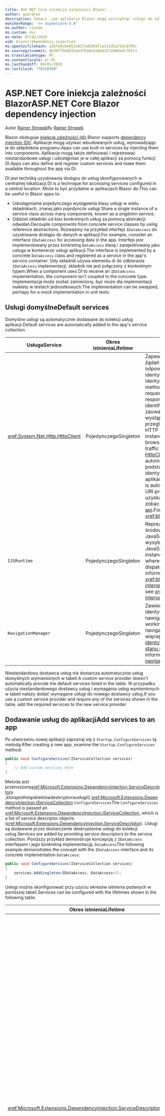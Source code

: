 ```yaml
---
title: ASP.NET Core iniekcja zależności Blazor
author: guardrex
description: Zobacz, jak aplikacje Blazor mogą wstrzyknąć usługi do składników programu.
monikerRange: '>= aspnetcore-3.0'
ms.author: riande
ms.custom: mvc
ms.date: 07/02/2019
uid: blazor/dependency-injection
ms.openlocfilehash: a2bfa0cbe951e817ed6264f1a151d5a716cd795c
ms.sourcegitcommit: 8b36f75b8931ae3f656e2a8e63572080adc78513
ms.translationtype: MT
ms.contentlocale: pl-PL
ms.lasthandoff: 09/05/2019
ms.locfileid: "70310350"
---
```

# <a name="aspnet-core-blazor-dependency-injection"></a><span data-ttu-id="af585-103">ASP.NET Core iniekcja zależności Blazor</span><span class="sxs-lookup"><span data-stu-id="af585-103">ASP.NET Core Blazor dependency injection</span></span>

<span data-ttu-id="af585-104">Autor [Rainer Stropek](https://www.timecockpit.com)</span><span class="sxs-lookup"><span data-stu-id="af585-104">By [Rainer Stropek](https://www.timecockpit.com)</span></span>

<span data-ttu-id="af585-105">Blazor obsługuje [iniekcję zależności (di)](xref:fundamentals/dependency-injection).</span><span class="sxs-lookup"><span data-stu-id="af585-105">Blazor supports [dependency injection (DI)](xref:fundamentals/dependency-injection).</span></span> <span data-ttu-id="af585-106">Aplikacje mogą używać wbudowanych usług, wprowadzając je do składników programu.</span><span class="sxs-lookup"><span data-stu-id="af585-106">Apps can use built-in services by injecting them into components.</span></span> <span data-ttu-id="af585-107">Aplikacje mogą także definiować i rejestrować niestandardowe usługi i udostępniać je w całej aplikacji za pomocą funkcji DI.</span><span class="sxs-lookup"><span data-stu-id="af585-107">Apps can also define and register custom services and make them available throughout the app via DI.</span></span>

<span data-ttu-id="af585-108">DI jest techniką uzyskiwania dostępu do usług skonfigurowanych w centralnej lokalizacji.</span><span class="sxs-lookup"><span data-stu-id="af585-108">DI is a technique for accessing services configured in a central location.</span></span> <span data-ttu-id="af585-109">Może to być przydatne w aplikacjach Blazor do:</span><span class="sxs-lookup"><span data-stu-id="af585-109">This can be useful in Blazor apps to:</span></span>

* <span data-ttu-id="af585-110">Udostępnianie pojedynczego wystąpienia klasy usługi w wielu składnikach, znanej jako *pojedyncze usługi.*</span><span class="sxs-lookup"><span data-stu-id="af585-110">Share a single instance of a service class across many components, known as a *singleton* service.</span></span>
* <span data-ttu-id="af585-111">Oddziel składniki od klas konkretnych usług za pomocą abstrakcji odwołań.</span><span class="sxs-lookup"><span data-stu-id="af585-111">Decouple components from concrete service classes by using reference abstractions.</span></span> <span data-ttu-id="af585-112">Rozważmy na przykład interfejs `IDataAccess` do uzyskiwania dostępu do danych w aplikacji.</span><span class="sxs-lookup"><span data-stu-id="af585-112">For example, consider an interface `IDataAccess` for accessing data in the app.</span></span> <span data-ttu-id="af585-113">Interfejs jest implementowany przez konkretną `DataAccess` klasę i zarejestrowany jako usługa w kontenerze usługi aplikacji.</span><span class="sxs-lookup"><span data-stu-id="af585-113">The interface is implemented by a concrete `DataAccess` class and registered as a service in the app's service container.</span></span> <span data-ttu-id="af585-114">Gdy składnik używa elementu di do odbierania `IDataAccess` implementacji, składnik nie jest połączony z konkretnym typem.</span><span class="sxs-lookup"><span data-stu-id="af585-114">When a component uses DI to receive an `IDataAccess` implementation, the component isn't coupled to the concrete type.</span></span> <span data-ttu-id="af585-115">Implementacja może zostać zamieniony, być może dla implementacji makiety w testach jednostkowych.</span><span class="sxs-lookup"><span data-stu-id="af585-115">The implementation can be swapped, perhaps for a mock implementation in unit tests.</span></span>

## <a name="default-services"></a><span data-ttu-id="af585-116">Usługi domyślne</span><span class="sxs-lookup"><span data-stu-id="af585-116">Default services</span></span>

<span data-ttu-id="af585-117">Domyślne usługi są automatycznie dodawane do kolekcji usług aplikacji.</span><span class="sxs-lookup"><span data-stu-id="af585-117">Default services are automatically added to the app's service collection.</span></span>

| <span data-ttu-id="af585-118">Usługa</span><span class="sxs-lookup"><span data-stu-id="af585-118">Service</span></span> | <span data-ttu-id="af585-119">Okres istnienia</span><span class="sxs-lookup"><span data-stu-id="af585-119">Lifetime</span></span> | <span data-ttu-id="af585-120">Opis</span><span class="sxs-lookup"><span data-stu-id="af585-120">Description</span></span> |
| ------- | -------- | ----------- |
| <xref:System.Net.Http.HttpClient> | <span data-ttu-id="af585-121">Pojedynczego</span><span class="sxs-lookup"><span data-stu-id="af585-121">Singleton</span></span> | <span data-ttu-id="af585-122">Zapewnia metody wysyłania żądań HTTP i odbierania odpowiedzi HTTP z zasobu identyfikowanego przez identyfikator URI.</span><span class="sxs-lookup"><span data-stu-id="af585-122">Provides methods for sending HTTP requests and receiving HTTP responses from a resource identified by a URI.</span></span> <span data-ttu-id="af585-123">Należy zauważyć, że to `HttpClient` wystąpienie programu używa przeglądarki do obsługi ruchu HTTP w tle.</span><span class="sxs-lookup"><span data-stu-id="af585-123">Note that this instance of `HttpClient` uses the browser for handling the HTTP traffic in the background.</span></span> <span data-ttu-id="af585-124">[HttpClient. BaseAddress](xref:System.Net.Http.HttpClient.BaseAddress) jest automatycznie ustawiany na podstawowy prefiks identyfikatora URI aplikacji.</span><span class="sxs-lookup"><span data-stu-id="af585-124">[HttpClient.BaseAddress](xref:System.Net.Http.HttpClient.BaseAddress) is automatically set to the base URI prefix of the app.</span></span> <span data-ttu-id="af585-125">Aby uzyskać więcej informacji, zobacz <xref:blazor/call-web-api>.</span><span class="sxs-lookup"><span data-stu-id="af585-125">For more information, see <xref:blazor/call-web-api>.</span></span> |
| `IJSRuntime` | <span data-ttu-id="af585-126">Pojedynczego</span><span class="sxs-lookup"><span data-stu-id="af585-126">Singleton</span></span> | <span data-ttu-id="af585-127">Reprezentuje wystąpienie środowiska uruchomieniowego JavaScript, w którym są wysyłane wywołania języka JavaScript.</span><span class="sxs-lookup"><span data-stu-id="af585-127">Represents an instance of a JavaScript runtime where JavaScript calls are dispatched.</span></span> <span data-ttu-id="af585-128">Aby uzyskać więcej informacji, zobacz <xref:blazor/javascript-interop>.</span><span class="sxs-lookup"><span data-stu-id="af585-128">For more information, see <xref:blazor/javascript-interop>.</span></span> |
| `NavigationManager` | <span data-ttu-id="af585-129">Pojedynczego</span><span class="sxs-lookup"><span data-stu-id="af585-129">Singleton</span></span> | <span data-ttu-id="af585-130">Zawiera pomocników do pracy z identyfikatorami URI i stanem nawigacji.</span><span class="sxs-lookup"><span data-stu-id="af585-130">Contains helpers for working with URIs and navigation state.</span></span> <span data-ttu-id="af585-131">Aby uzyskać więcej informacji, zobacz [identyfikatory URI i pomocnika stanu nawigacji](xref:blazor/routing#uri-and-navigation-state-helpers).</span><span class="sxs-lookup"><span data-stu-id="af585-131">For more information, see [URI and navigation state helpers](xref:blazor/routing#uri-and-navigation-state-helpers).</span></span> |

<span data-ttu-id="af585-132">Niestandardowy dostawca usług nie dostarcza automatycznie usług domyślnych wymienionych w tabeli.</span><span class="sxs-lookup"><span data-stu-id="af585-132">A custom service provider doesn't automatically provide the default services listed in the table.</span></span> <span data-ttu-id="af585-133">W przypadku użycia niestandardowego dostawcy usług i wymagania usług wymienionych w tabeli należy dodać wymagane usługi do nowego dostawcy usług.</span><span class="sxs-lookup"><span data-stu-id="af585-133">If you use a custom service provider and require any of the services shown in the table, add the required services to the new service provider.</span></span>

## <a name="add-services-to-an-app"></a><span data-ttu-id="af585-134">Dodawanie usług do aplikacji</span><span class="sxs-lookup"><span data-stu-id="af585-134">Add services to an app</span></span>

<span data-ttu-id="af585-135">Po utworzeniu nowej aplikacji zapoznaj się z `Startup.ConfigureServices` tą metodą:</span><span class="sxs-lookup"><span data-stu-id="af585-135">After creating a new app, examine the `Startup.ConfigureServices` method:</span></span>

```csharp
public void ConfigureServices(IServiceCollection services)
{
    // Add custom services here
}
```

<span data-ttu-id="af585-136">Metoda jest przenoszona<xref:Microsoft.Extensions.DependencyInjection.ServiceDescriptor>a ,którajestlistąobiektówdeskryptorausługi().<xref:Microsoft.Extensions.DependencyInjection.IServiceCollection> `ConfigureServices`</span><span class="sxs-lookup"><span data-stu-id="af585-136">The `ConfigureServices` method is passed an <xref:Microsoft.Extensions.DependencyInjection.IServiceCollection>, which is a list of service descriptor objects (<xref:Microsoft.Extensions.DependencyInjection.ServiceDescriptor>).</span></span> <span data-ttu-id="af585-137">Usługi są dodawane przez dostarczenie deskryptorów usługi do kolekcji usług.</span><span class="sxs-lookup"><span data-stu-id="af585-137">Services are added by providing service descriptors to the service collection.</span></span> <span data-ttu-id="af585-138">Poniższy przykład demonstruje koncepcję z `IDataAccess` interfejsem i jego konkretną implementacją: `DataAccess`</span><span class="sxs-lookup"><span data-stu-id="af585-138">The following example demonstrates the concept with the `IDataAccess` interface and its concrete implementation `DataAccess`:</span></span>

```csharp
public void ConfigureServices(IServiceCollection services)
{
    services.AddSingleton<IDataAccess, DataAccess>();
}
```

<span data-ttu-id="af585-139">Usługi można skonfigurować przy użyciu okresów istnienia podanych w poniższej tabeli.</span><span class="sxs-lookup"><span data-stu-id="af585-139">Services can be configured with the lifetimes shown in the following table.</span></span>

| <span data-ttu-id="af585-140">Okres istnienia</span><span class="sxs-lookup"><span data-stu-id="af585-140">Lifetime</span></span> | <span data-ttu-id="af585-141">Opis</span><span class="sxs-lookup"><span data-stu-id="af585-141">Description</span></span> |
| -------- | ----------- |
| <xref:Microsoft.Extensions.DependencyInjection.ServiceDescriptor.Scoped*> | <span data-ttu-id="af585-142">Po stronie klienta Blazor nie ma obecnie koncepcji DI Scopes.</span><span class="sxs-lookup"><span data-stu-id="af585-142">Blazor client-side doesn't currently have a concept of DI scopes.</span></span> <span data-ttu-id="af585-143">`Scoped`-zarejestrowane usługi zachowują `Singleton` się jak usługi.</span><span class="sxs-lookup"><span data-stu-id="af585-143">`Scoped`-registered services behave like `Singleton` services.</span></span> <span data-ttu-id="af585-144">Jednak model hostingu po stronie serwera obsługuje `Scoped` okres istnienia.</span><span class="sxs-lookup"><span data-stu-id="af585-144">However, the server-side hosting model supports the `Scoped` lifetime.</span></span> <span data-ttu-id="af585-145">W składniku Razor Rejestracja usługi w zakresie jest objęta zakresem połączenia.</span><span class="sxs-lookup"><span data-stu-id="af585-145">In a Razor component, a scoped service registration is scoped to the connection.</span></span> <span data-ttu-id="af585-146">Z tego powodu użycie usług objętych zakresem jest preferowane dla usług, które powinny być objęte zakresem bieżącego użytkownika, nawet jeśli bieżącym celem jest uruchomienie po stronie klienta w przeglądarce.</span><span class="sxs-lookup"><span data-stu-id="af585-146">For this reason, using scoped services is preferred for services that should be scoped to the current user, even if the current intent is to run client-side in the browser.</span></span> |
| <xref:Microsoft.Extensions.DependencyInjection.ServiceDescriptor.Singleton*> | <span data-ttu-id="af585-147">DI tworzy *pojedyncze wystąpienie* usługi.</span><span class="sxs-lookup"><span data-stu-id="af585-147">DI creates a *single instance* of the service.</span></span> <span data-ttu-id="af585-148">Wszystkie składniki wymagające `Singleton` usługi odbierają wystąpienie tej samej usługi.</span><span class="sxs-lookup"><span data-stu-id="af585-148">All components requiring a `Singleton` service receive an instance of the same service.</span></span> |
| <xref:Microsoft.Extensions.DependencyInjection.ServiceDescriptor.Transient*> | <span data-ttu-id="af585-149">Za każdym razem, gdy składnik uzyskuje wystąpienie `Transient` usługi z kontenera usługi, otrzymuje *nowe wystąpienie* usługi.</span><span class="sxs-lookup"><span data-stu-id="af585-149">Whenever a component obtains an instance of a `Transient` service from the service container, it receives a *new instance* of the service.</span></span> |

<span data-ttu-id="af585-150">System DI jest oparty na systemie DI w ASP.NET Core.</span><span class="sxs-lookup"><span data-stu-id="af585-150">The DI system is based on the DI system in ASP.NET Core.</span></span> <span data-ttu-id="af585-151">Aby uzyskać więcej informacji, zobacz <xref:fundamentals/dependency-injection>.</span><span class="sxs-lookup"><span data-stu-id="af585-151">For more information, see <xref:fundamentals/dependency-injection>.</span></span>

## <a name="request-a-service-in-a-component"></a><span data-ttu-id="af585-152">Żądanie usługi w składniku</span><span class="sxs-lookup"><span data-stu-id="af585-152">Request a service in a component</span></span>

<span data-ttu-id="af585-153">Po dodaniu usług do kolekcji usług należy wstrzyknąć usługi do składników za pomocą [ \@dyrektywy wstrzyknięcia](xref:mvc/views/razor#inject) Razor.</span><span class="sxs-lookup"><span data-stu-id="af585-153">After services are added to the service collection, inject the services into the components using the [\@inject](xref:mvc/views/razor#inject) Razor directive.</span></span> <span data-ttu-id="af585-154">`@inject`ma dwa parametry:</span><span class="sxs-lookup"><span data-stu-id="af585-154">`@inject` has two parameters:</span></span>

* <span data-ttu-id="af585-155">Wpisz &ndash; typ usługi do dodania.</span><span class="sxs-lookup"><span data-stu-id="af585-155">Type &ndash; The type of the service to inject.</span></span>
* <span data-ttu-id="af585-156">Właściwość &ndash; nazwa właściwości otrzymującej wstrzykiwanej usługi App Service.</span><span class="sxs-lookup"><span data-stu-id="af585-156">Property &ndash; The name of the property receiving the injected app service.</span></span> <span data-ttu-id="af585-157">Właściwość nie wymaga ręcznego tworzenia.</span><span class="sxs-lookup"><span data-stu-id="af585-157">The property doesn't require manual creation.</span></span> <span data-ttu-id="af585-158">Kompilator tworzy właściwość.</span><span class="sxs-lookup"><span data-stu-id="af585-158">The compiler creates the property.</span></span>

<span data-ttu-id="af585-159">Aby uzyskać więcej informacji, zobacz <xref:mvc/views/dependency-injection>.</span><span class="sxs-lookup"><span data-stu-id="af585-159">For more information, see <xref:mvc/views/dependency-injection>.</span></span>

<span data-ttu-id="af585-160">Użyj wielu `@inject` instrukcji, aby wstrzyknąć różne usługi.</span><span class="sxs-lookup"><span data-stu-id="af585-160">Use multiple `@inject` statements to inject different services.</span></span>

<span data-ttu-id="af585-161">Poniższy przykład pokazuje, jak używać `@inject`.</span><span class="sxs-lookup"><span data-stu-id="af585-161">The following example shows how to use `@inject`.</span></span> <span data-ttu-id="af585-162">Implementowanie `Services.IDataAccess` usługi jest wstrzykiwane do właściwości `DataRepository`składnika.</span><span class="sxs-lookup"><span data-stu-id="af585-162">The service implementing `Services.IDataAccess` is injected into the component's property `DataRepository`.</span></span> <span data-ttu-id="af585-163">Zwróć uwagę, jak kod używa `IDataAccess` tylko abstrakcji:</span><span class="sxs-lookup"><span data-stu-id="af585-163">Note how the code is only using the `IDataAccess` abstraction:</span></span>

[!code-cshtml[](dependency-injection/samples_snapshot/3.x/CustomerList.razor?highlight=2-3,23)]

<span data-ttu-id="af585-164">Wewnętrznie wygenerowana Właściwość (`DataRepository`) jest uzupełniona `InjectAttribute` atrybutem.</span><span class="sxs-lookup"><span data-stu-id="af585-164">Internally, the generated property (`DataRepository`) is decorated with the `InjectAttribute` attribute.</span></span> <span data-ttu-id="af585-165">Zazwyczaj ten atrybut nie jest używany bezpośrednio.</span><span class="sxs-lookup"><span data-stu-id="af585-165">Typically, this attribute isn't used directly.</span></span> <span data-ttu-id="af585-166">Jeśli klasa podstawowa jest wymagana dla składników i właściwości wstrzykiwane są również wymagane dla klasy bazowej, należy ręcznie dodać `InjectAttribute`:</span><span class="sxs-lookup"><span data-stu-id="af585-166">If a base class is required for components and injected properties are also required for the base class, manually add the `InjectAttribute`:</span></span>

```csharp
public class ComponentBase : IComponent
{
    // DI works even if using the InjectAttribute in a component's base class.
    [Inject]
    protected IDataAccess DataRepository { get; set; }
    ...
}
```

<span data-ttu-id="af585-167">W składnikach pochodnych klasy `@inject` bazowej dyrektywa nie jest wymagana.</span><span class="sxs-lookup"><span data-stu-id="af585-167">In components derived from the base class, the `@inject` directive isn't required.</span></span> <span data-ttu-id="af585-168">`InjectAttribute` Klasa bazowa jest wystarczająca:</span><span class="sxs-lookup"><span data-stu-id="af585-168">The `InjectAttribute` of the base class is sufficient:</span></span>

```cshtml
@page "/demo"
@inherits ComponentBase

<h1>Demo Component</h1>
```

## <a name="use-di-in-services"></a><span data-ttu-id="af585-169">Korzystanie z usług DI w</span><span class="sxs-lookup"><span data-stu-id="af585-169">Use DI in services</span></span>

<span data-ttu-id="af585-170">Złożone usługi mogą wymagać dodatkowych usług.</span><span class="sxs-lookup"><span data-stu-id="af585-170">Complex services might require additional services.</span></span> <span data-ttu-id="af585-171">W poprzednim przykładzie `DataAccess` może być `HttpClient` wymagana usługa domyślna.</span><span class="sxs-lookup"><span data-stu-id="af585-171">In the prior example, `DataAccess` might require the `HttpClient` default service.</span></span> <span data-ttu-id="af585-172">`@inject`(lub `InjectAttribute`) nie jest dostępny do użytku w usługach.</span><span class="sxs-lookup"><span data-stu-id="af585-172">`@inject` (or the `InjectAttribute`) isn't available for use in services.</span></span> <span data-ttu-id="af585-173">Zamiast tego należy użyć *iniekcji konstruktora* .</span><span class="sxs-lookup"><span data-stu-id="af585-173">*Constructor injection* must be used instead.</span></span> <span data-ttu-id="af585-174">Wymagane usługi są dodawane przez dodanie parametrów do konstruktora usługi.</span><span class="sxs-lookup"><span data-stu-id="af585-174">Required services are added by adding parameters to the service's constructor.</span></span> <span data-ttu-id="af585-175">Gdy program DI tworzy usługę, rozpoznaje usługi, których wymaga w konstruktorze i udostępnia je odpowiednio.</span><span class="sxs-lookup"><span data-stu-id="af585-175">When DI creates the service, it recognizes the services it requires in the constructor and provides them accordingly.</span></span>

```csharp
public class DataAccess : IDataAccess
{
    // The constructor receives an HttpClient via dependency
    // injection. HttpClient is a default service.
    public DataAccess(HttpClient client)
    {
        ...
    }
}
```

<span data-ttu-id="af585-176">Wymagania wstępne dotyczące iniekcji konstruktora:</span><span class="sxs-lookup"><span data-stu-id="af585-176">Prerequisites for constructor injection:</span></span>

* <span data-ttu-id="af585-177">Jeden Konstruktor musi istnieć, którego argumenty mogą być zrealizowane przez DI.</span><span class="sxs-lookup"><span data-stu-id="af585-177">One constructor must exist whose arguments can all be fulfilled by DI.</span></span> <span data-ttu-id="af585-178">Dodatkowe parametry, które nie są objęte przez DI, są dozwolone, jeśli określają wartości domyślne.</span><span class="sxs-lookup"><span data-stu-id="af585-178">Additional parameters not covered by DI are allowed if they specify default values.</span></span>
* <span data-ttu-id="af585-179">Odpowiedni Konstruktor musi być *publiczny*.</span><span class="sxs-lookup"><span data-stu-id="af585-179">The applicable constructor must be *public*.</span></span>
* <span data-ttu-id="af585-180">Musi istnieć jeden odpowiedni Konstruktor.</span><span class="sxs-lookup"><span data-stu-id="af585-180">One applicable constructor must exist.</span></span> <span data-ttu-id="af585-181">W przypadku niejednoznaczności, polecenie DI zgłasza wyjątek.</span><span class="sxs-lookup"><span data-stu-id="af585-181">In case of an ambiguity, DI throws an exception.</span></span>

## <a name="additional-resources"></a><span data-ttu-id="af585-182">Dodatkowe zasoby</span><span class="sxs-lookup"><span data-stu-id="af585-182">Additional resources</span></span>

* <xref:fundamentals/dependency-injection>
* <xref:mvc/views/dependency-injection>
